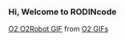 ### Hi, Welcome to RODINcode

<div class="tenor-gif-embed" data-postid="18485860" data-share-method="host" data-width="100%" data-aspect-ratio="1.0"><a href="https://tenor.com/view/o2-o2robot-o2ad-bubl-o2bubl-gif-18485860">O2 O2Robot GIF</a> from <a href="https://tenor.com/search/o2-gifs">O2 GIFs</a></div><script type="text/javascript" async src="https://tenor.com/embed.js"></script>


